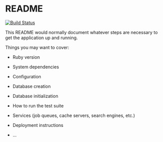 # README

[![Build Status](https://travis-ci.org/sahidursuman/template.svg?branch=master)](https://travis-ci.org/sahidursuman/template)

This README would normally document whatever steps are necessary to get the
application up and running.

Things you may want to cover:

* Ruby version

* System dependencies

* Configuration

* Database creation

* Database initialization

* How to run the test suite

* Services (job queues, cache servers, search engines, etc.)

* Deployment instructions

* ...
